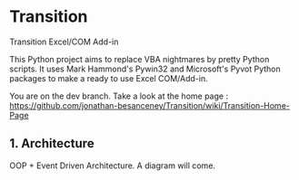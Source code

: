 Transition
==========

Transition Excel/COM Add-in

This Python project aims to replace VBA nightmares by pretty Python scripts. 
It uses Mark Hammond's Pywin32 and Microsoft's Pyvot Python packages to make a ready to use Excel COM/Add-in.

You are on the dev branch. Take a look at the home page : https://github.com/jonathan-besanceney/Transition/wiki/Transition-Home-Page

## 1. Architecture

OOP + Event Driven Architecture. A diagram will come.
